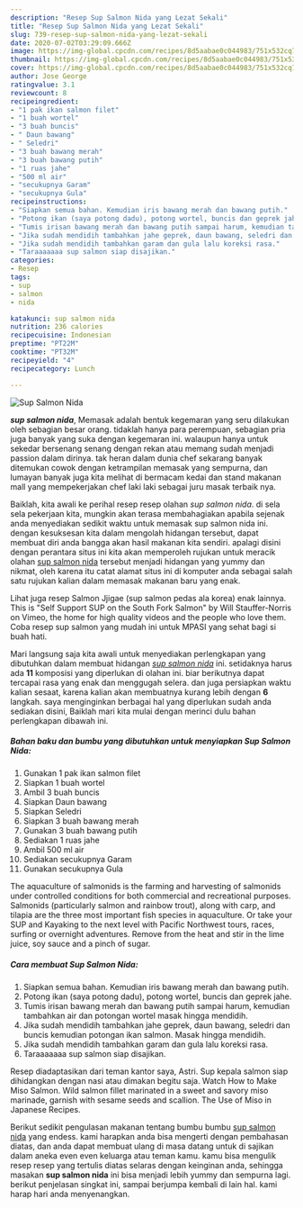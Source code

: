 ```yaml
---
description: "Resep Sup Salmon Nida yang Lezat Sekali"
title: "Resep Sup Salmon Nida yang Lezat Sekali"
slug: 739-resep-sup-salmon-nida-yang-lezat-sekali
date: 2020-07-02T03:29:09.666Z
image: https://img-global.cpcdn.com/recipes/8d5aabae0c044983/751x532cq70/sup-salmon-nida-foto-resep-utama.jpg
thumbnail: https://img-global.cpcdn.com/recipes/8d5aabae0c044983/751x532cq70/sup-salmon-nida-foto-resep-utama.jpg
cover: https://img-global.cpcdn.com/recipes/8d5aabae0c044983/751x532cq70/sup-salmon-nida-foto-resep-utama.jpg
author: Jose George
ratingvalue: 3.1
reviewcount: 8
recipeingredient:
- "1 pak ikan salmon filet"
- "1 buah wortel"
- "3 buah buncis"
- " Daun bawang"
- " Seledri"
- "3 buah bawang merah"
- "3 buah bawang putih"
- "1 ruas jahe"
- "500 ml air"
- "secukupnya Garam"
- "secukupnya Gula"
recipeinstructions:
- "Siapkan semua bahan. Kemudian iris bawang merah dan bawang putih."
- "Potong ikan (saya potong dadu), potong wortel, buncis dan geprek jahe."
- "Tumis irisan bawang merah dan bawang putih sampai harum, kemudian tambahkan air dan potongan wortel masak hingga mendidih."
- "Jika sudah mendidih tambahkan jahe geprek, daun bawang, seledri dan buncis kemudian potongan ikan salmon. Masak hingga mendidih."
- "Jika sudah mendidih tambahkan garam dan gula lalu koreksi rasa."
- "Taraaaaaaa sup salmon siap disajikan."
categories:
- Resep
tags:
- sup
- salmon
- nida

katakunci: sup salmon nida 
nutrition: 236 calories
recipecuisine: Indonesian
preptime: "PT22M"
cooktime: "PT32M"
recipeyield: "4"
recipecategory: Lunch

---
```



![Sup Salmon Nida](https://img-global.cpcdn.com/recipes/8d5aabae0c044983/751x532cq70/sup-salmon-nida-foto-resep-utama.jpg)

<b><i>sup salmon nida</i></b>, Memasak adalah bentuk kegemaran yang seru dilakukan oleh sebagian besar orang. tidaklah hanya para perempuan, sebagian pria juga banyak yang suka dengan kegemaran ini. walaupun hanya untuk sekedar bersenang senang dengan rekan atau memang sudah menjadi passion dalam dirinya. tak heran dalam dunia chef sekarang banyak ditemukan cowok dengan ketrampilan memasak yang sempurna, dan lumayan banyak juga kita melihat di bermacam kedai dan stand makanan mall yang mempekerjakan chef laki laki sebagai juru masak terbaik nya.

Baiklah, kita awali ke perihal resep resep olahan <i>sup salmon nida</i>. di sela sela pekerjaan kita, mungkin akan terasa membahagiakan apabila sejenak anda menyediakan sedikit waktu untuk memasak sup salmon nida ini. dengan kesuksesan kita dalam mengolah hidangan tersebut, dapat membuat diri anda bangga akan hasil makanan kita sendiri. apalagi disini dengan perantara situs ini kita akan memperoleh rujukan untuk meracik olahan <u>sup salmon nida</u> tersebut menjadi hidangan yang yummy dan nikmat, oleh karena itu catat alamat situs ini di komputer anda sebagai salah satu rujukan kalian dalam memasak makanan baru yang enak.

Lihat juga resep Salmon Jjigae (sup salmon pedas ala korea) enak lainnya. This is &#34;Self Support SUP on the South Fork Salmon&#34; by Will Stauffer-Norris on Vimeo, the home for high quality videos and the people who love them. Coba resep sup salmon yang mudah ini untuk MPASI yang sehat bagi si buah hati.


Mari langsung saja kita awali untuk menyediakan perlengkapan yang dibutuhkan dalam membuat hidangan <u><i>sup salmon nida</i></u> ini. setidaknya harus ada <b>11</b> komposisi yang diperlukan di olahan ini. biar berikutnya dapat tercapai rasa yang enak dan menggugah selera. dan juga persiapkan waktu kalian sesaat, karena kalian akan membuatnya kurang lebih dengan <b>6</b> langkah. saya menginginkan berbagai hal yang diperlukan sudah anda sediakan disini, Baiklah mari kita mulai dengan merinci dulu bahan perlengkapan dibawah ini.

<!--inarticleads1-->

##### Bahan baku dan bumbu yang dibutuhkan untuk menyiapkan Sup Salmon Nida:

1. Gunakan 1 pak ikan salmon filet
1. Siapkan 1 buah wortel
1. Ambil 3 buah buncis
1. Siapkan  Daun bawang
1. Siapkan  Seledri
1. Siapkan 3 buah bawang merah
1. Gunakan 3 buah bawang putih
1. Sediakan 1 ruas jahe
1. Ambil 500 ml air
1. Sediakan secukupnya Garam
1. Gunakan secukupnya Gula


The aquaculture of salmonids is the farming and harvesting of salmonids under controlled conditions for both commercial and recreational purposes. Salmonids (particularly salmon and rainbow trout), along with carp, and tilapia are the three most important fish species in aquaculture. Or take your SUP and Kayaking to the next level with Pacific Northwest tours, races, surfing or overnight adventures. Remove from the heat and stir in the lime juice, soy sauce and a pinch of sugar. 

<!--inarticleads2-->

##### Cara membuat Sup Salmon Nida:

1. Siapkan semua bahan. Kemudian iris bawang merah dan bawang putih.
1. Potong ikan (saya potong dadu), potong wortel, buncis dan geprek jahe.
1. Tumis irisan bawang merah dan bawang putih sampai harum, kemudian tambahkan air dan potongan wortel masak hingga mendidih.
1. Jika sudah mendidih tambahkan jahe geprek, daun bawang, seledri dan buncis kemudian potongan ikan salmon. Masak hingga mendidih.
1. Jika sudah mendidih tambahkan garam dan gula lalu koreksi rasa.
1. Taraaaaaaa sup salmon siap disajikan.


Resep diadaptasikan dari teman kantor saya, Astri. Sup kepala salmon siap dihidangkan dengan nasi atau dimakan begitu saja. Watch How to Make Miso Salmon. Wild salmon fillet marinated in a sweet and savory miso marinade, garnish with sesame seeds and scallion. The Use of Miso in Japanese Recipes. 

Berikut sedikit pengulasan makanan tentang bumbu bumbu <u>sup salmon nida</u> yang endess. kami harapkan anda bisa mengerti dengan pembahasan diatas, dan anda dapat membuat ulang di masa datang untuk di sajikan dalam aneka even even keluarga atau teman kamu. kamu bisa mengulik resep resep yang tertulis diatas selaras dengan keinginan anda, sehingga masakan <b>sup salmon nida</b> ini bisa menjadi lebih yummy dan sempurna lagi. berikut penjelasan singkat ini, sampai berjumpa kembali di lain hal. kami harap hari anda menyenangkan.
